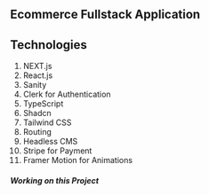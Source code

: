 ## Ecommerce Fullstack Application 

## Technologies 
1. NEXT.js
2. React.js 
3. Sanity
4. Clerk for Authentication
5. TypeScript
6. Shadcn
7. Tailwind CSS
8. Routing
9. Headless CMS
10. Stripe for Payment 
11. Framer Motion for Animations

##### Working on this Project
